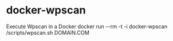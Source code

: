 # docker-wpscan
Execute Wpscan in a Docker
docker run --rm -t -i docker-wpscan /scripts/wpscan.sh DOMAIN.COM
